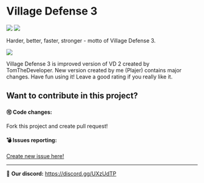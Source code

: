 # Village Defense 3

[![](https://img.shields.io/badge/javadocs-latest-green.svg)](https://plajer.github.io/Village_Defense/)
[![](https://img.shields.io/badge/wiki-click-blue.svg)](https://github.com/Plajer/Village_Defense/wiki)

Harder, better, faster, stronger - motto of Village Defense 3.

![](https://i.imgur.com/wz5Wg5a.png)

Village Defense 3 is improved version of VD 2 created by TomTheDeveloper. New version created by me (Plajer) contains major changes.
Have fun using it! Leave a good rating if you really like it.

## Want to contribute in this project?
#### 🉑 Code changes:
Fork this project and create pull request!

#### 💣 Issues reporting:
[Create new issue here!](https://github.com/Plajer/Village_Defense/issues/new)

***

👾 **Our discord:** https://discord.gg/UXzUdTP
